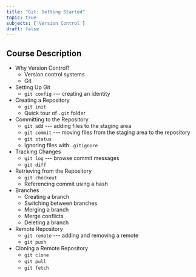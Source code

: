 ```yaml
---
title: "Git: Getting Started"
topic: true
subjects: ['Version Control']
draft: false
---
```


## Course Description

- Why Version Control?
	- Version control systems
	- Git
- Setting Up Git
	- `git config` --- creating an identity
- Creating a Repository
	- `git init`
	- Quick tour of `.git` folder
- Committing to the Repository
	- `git add` --- adding files to the staging area
	- `git commit` --- moving files from the staging area to the repository
	- `git status`
	- Ignoring files with `.gitignore`
- Tracking Changes
	- `git log` --- browse commit messages
	- `git diff`
- Retrieving from the Repository
	- `git checkout`
	- Referencing commit using a hash
- Branches
	- Creating a branch
	- Switching between branches
	- Merging a branch
	- Merge conflicts
	- Deleting a branch
- Remote Repository
	- `git remote` --- adding and removing a remote
	- `git push`
- Cloning a Remote Repository
	- `git clone`
	- `git pull`
	- `git fetch`
